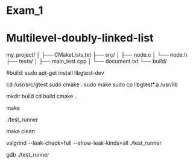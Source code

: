 # Exam_1

# Multilevel-doubly-linked-list
my_project/
│
├── CMakeLists.txt
├── src/
│   ├── node.c
│   └── node.h
├── tests/
│   ├── main_test.cpp
│   └── document.txt
└── build/


#build:
sudo apt-get install libgtest-dev

cd /usr/src/gtest
sudo cmake .
sudo make
sudo cp libgtest*.a /usr/lib

mkdir build
cd build
cmake ..

make

./test_runner

make clean

valgrind --leak-check=full --show-leak-kinds=all ./test_runner

gdb ./test_runner
